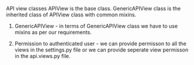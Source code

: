 API view classes 
APIView is the base class. 
GenericAPIView class is the inherited class of APIView class with common mixins.

1. GenericAPIView - in terms of GenericAPIView class we have to use mixins as per our requirements.

2. Permission to authenticated user - we can provide permisson to all the views in the settings.py file or we can provide seperate view permisson in the api.views.py file. 